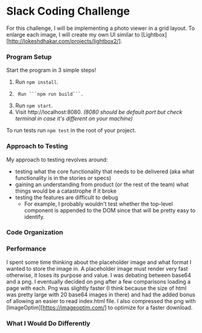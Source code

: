 # Slack Coding Challenge

For this challenge, I will be implementing a photo viewer in a grid layout. To enlarge each image, I will create my own UI similar to [Lightbox][http://lokeshdhakar.com/projects/lightbox2/].

### Program Setup
Start the program in 3 simple steps!
1.    Run ```npm install```.
2.		Run ```npm run build```.
3.    Run ```npm start```.
4.    Visit http://localhost:8080.
    *(8080 should be default port but check terminal in case it's different on your machine)*

To run tests run ```npm test``` in the root of your project.

### Approach to Testing
My approach to testing revolves around:
* testing what the core functionality that needs to be delivered (aka what functionality is in the stories or specs)
* gaining an understanding from product (or the rest of the team) what things would be a catastrophe if it broke
* testing the features are difficult to debug
    * For example, I probably wouldn't test whether the top-level component is appended to the DOM since that will be pretty easy to identify.

### Code Organization

### Performance
I spent some time thinking about the placeholder image and what format I wanted to store the image in. A placeholder image must render very fast otherwise, it loses its purpose and value. I was debating between base64 and a png. I eventually decided on png after a few comparisons loading a page with each. Png was slightly faster (I think because the size of html was pretty large with 20 base64 images in there) and had the added bonus of allowing an easier to read index.html file. I also compressed the png with [ImageOptim][https://imageoptim.com/] to optimize for a faster download.

### What I Would Do Differently
